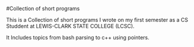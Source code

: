 #Collection of short programs

This is a Collection of short programs I wrote on my first semester as a CS Studdent at LEWIS-CLARK STATE COLLEGE (LCSC).

It Includes topics from bash parsing to c++ using pointers.
